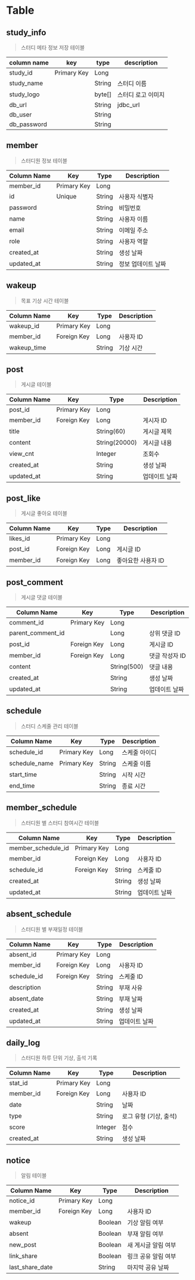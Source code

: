 # Table

## study_info

> 스터디 메타 정보 저장 테이블

| column name | key         | type   | description        |
| ----------- | ----------- | ------ | ------------------ |
| study_id    | Primary Key | Long   |                    |
| study_name  |             | String | 스터디 이름        |
| study_logo  |             | byte[] | 스터디 로고 이미지 |
| db_url      |             | String | jdbc_url           |
| db_user     |             | String |                    |
| db_password |             | String |                    |

## member

> 스터디원 정보 테이블

| Column Name | Key         | Type   | Description        |
| ----------- | ----------- | ------ | ------------------ |
| member_id   | Primary Key | Long   |                    |
| id          | Unique      | String | 사용자 식별자      |
| password    |             | String | 비밀번호           |
| name        |             | String | 사용자 이름        |
| email       |             | String | 이메일 주소        |
| role        |             | String | 사용자 역할        |
| created_at  |             | String | 생성 날짜          |
| updated_at  |             | String | 정보 업데이트 날짜 |

## wakeup

> 목표 기상 시간 테이블

| Column Name | Key         | Type   | Description |
| ----------- | ----------- | ------ | ----------- |
| wakeup_id   | Primary Key | Long   |             |
| member_id   | Foreign Key | Long   | 사용자 ID   |
| wakeup_time |             | String | 기상 시간   |

## post

> 게시글 테이블

| Column Name | Key         | Type          | Description   |
| ----------- | ----------- | ------------- | ------------- |
| post_id     | Primary Key | Long          |               |
| member_id   | Foreign Key | Long          | 게시자 ID     |
| title       |             | String(60)    | 게시글 제목   |
| content     |             | String(20000) | 게시글 내용   |
| view_cnt    |             | Integer       | 조회수        |
| created_at  |             | String        | 생성 날짜     |
| updated_at  |             | String        | 업데이트 날짜 |

## post_like

> 게시글 좋아요 테이블

| Column Name | Key         | Type | Description        |
| ----------- | ----------- | ---- | ------------------ |
| likes_id    | Primary Key | Long |                    |
| post_id     | Foreign Key | Long | 게시글 ID          |
| member_id   | Foreign Key | Long | 좋아요한 사용자 ID |

## post_comment

> 게시글 댓글 테이블

| Column Name       | Key         | Type        | Description    |
| ----------------- | ----------- | ----------- | -------------- |
| comment_id        | Primary Key | Long        |                |
| parent_comment_id |             | Long        | 상위 댓글 ID   |
| post_id           | Foreign Key | Long        | 게시글 ID      |
| member_id         | Foreign Key | Long        | 댓글 작성자 ID |
| content           |             | String(500) | 댓글 내용      |
| created_at        |             | String      | 생성 날짜      |
| updated_at        |             | String      | 업데이트 날짜  |

## schedule

> 스터디 스케줄 관리 테이블

| Column Name   | Key         | Type   | Description   |
| ------------- | ----------- | ------ | ------------- |
| schedule_id   | Primary Key | Long   | 스케줄 아이디 |
| schedule_name | Primary Key | String | 스케줄 이름   |
| start_time    |             | String | 시작 시간     |
| end_time      |             | String | 종료 시간     |

## member_schedule

> 스터디원 별 스터디 참여시간 테이블

| Column Name        | Key         | Type   | Description   |
| ------------------ | ----------- | ------ | ------------- |
| member_schedule_id | Primary Key | Long   |               |
| member_id          | Foreign Key | Long   | 사용자 ID     |
| schedule_id        | Foreign Key | String | 스케줄 ID     |
| created_at         |             | String | 생성 날짜     |
| updated_at         |             | String | 업데이트 날짜 |

## absent_schedule

> 스터디원 별 부재일정 테이블

| Column Name | Key         | Type   | Description   |
| ----------- | ----------- | ------ | ------------- |
| absent_id   | Primary Key | Long   |               |
| member_id   | Foreign Key | Long   | 사용자 ID     |
| schedule_id | Foreign Key | String | 스케줄 ID     |
| description |             | String | 부재 사유     |
| absent_date |             | String | 부재 날짜     |
| created_at  |             | String | 생성 날짜     |
| updated_at  |             | String | 업데이트 날짜 |

## daily_log

> 스터디원 하루 단위 기상, 출석 기록

| Column Name | Key         | Type    | Description            |
| ----------- | ----------- | ------- | ---------------------- |
| stat_id     | Primary Key | Long    |                        |
| member_id   | Foreign Key | Long    | 사용자 ID              |
| date        |             | String  | 날짜                   |
| type        |             | String  | 로그 유형 (기상, 출석) |
| score       |             | Integer | 점수                   |
| created_at  |             | String  | 생성 날짜              |

## notice

> 알림 테이블

| Column Name     | Key         | Type    | Description         |
| --------------- | ----------- | ------- | ------------------- |
| notice_id       | Primary Key | Long    |                     |
| member_id       | Foreign Key | Long    | 사용자 ID           |
| wakeup          |             | Boolean | 기상 알림 여부      |
| absent          |             | Boolean | 부재 알림 여부      |
| new_post        |             | Boolean | 새 게시글 알림 여부 |
| link_share      |             | Boolean | 링크 공유 알림 여부 |
| last_share_date |             | String  | 마지막 공유 날짜    |
